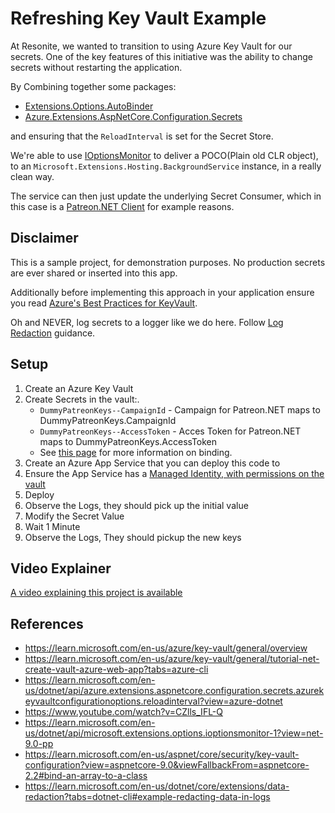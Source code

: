 # Refreshing Key Vault Example

At Resonite, we wanted to transition to using Azure Key Vault for our secrets. 
One of the key features of this initiative was the ability to change secrets without restarting the application.

By Combining together some packages:
- [Extensions.Options.AutoBinder](https://www.nuget.org/packages/Extensions.Options.AutoBinder)
- [Azure.Extensions.AspNetCore.Configuration.Secrets](https://www.nuget.org/packages/Azure.Extensions.AspNetCore.Configuration.Secrets)

and ensuring that the `ReloadInterval` is set for the Secret Store. 

We're able to use [IOptionsMonitor](https://learn.microsoft.com/en-us/dotnet/api/microsoft.extensions.options.ioptionsmonitor-1?view=net-9.0-pp) to deliver a POCO(Plain old CLR object), 
to an `Microsoft.Extensions.Hosting.BackgroundService` instance, in a really clean way.

The service can then just update the underlying Secret Consumer, which in this case is a [Patreon.NET Client](https://www.nuget.org/packages/YellowDogMan.Patreon.NET) for example reasons.

## Disclaimer
This is a sample project, for demonstration purposes. No production secrets are ever shared or inserted into this app.

Additionally before implementing this approach in your application ensure you read [Azure's Best Practices for KeyVault](https://learn.microsoft.com/en-us/azure/key-vault/general/best-practices).

Oh and NEVER, log secrets to a logger like we do here. Follow [Log Redaction](https://learn.microsoft.com/en-us/dotnet/core/extensions/data-redaction?tabs=dotnet-cli#example-redacting-data-in-logs) guidance.

## Setup
1. Create an Azure Key Vault
1. Create Secrets in the vault:. 
    - `DummyPatreonKeys--CampaignId` - Campaign for Patreon.NET maps to DummyPatreonKeys.CampaignId
    - `DummyPatreonKeys--AccessToken` - Acces Token for Patreon.NET maps to DummyPatreonKeys.AccessToken
    - See [this page](https://learn.microsoft.com/en-us/aspnet/core/security/key-vault-configuration?view=aspnetcore-9.0&viewFallbackFrom=aspnetcore-2.2#bind-an-array-to-a-class) for more information on binding.
1. Create an Azure App Service that you can deploy this code to
1. Ensure the App Service has a [Managed Identity, with permissions on the vault](https://learn.microsoft.com/en-us/azure/key-vault/general/tutorial-net-create-vault-azure-web-app?tabs=azure-cli#create-and-assign-access-to-a-managed-identity)
1. Deploy
1. Observe the Logs, they should pick up the initial value
1. Modify the Secret Value
1. Wait 1 Minute
1. Observe the Logs, They should pickup the new keys

## Video Explainer

[A video explaining this project is available](https://www.youtube.com/watch?v=AzuIqyyVSTg)

## References
- https://learn.microsoft.com/en-us/azure/key-vault/general/overview
- https://learn.microsoft.com/en-us/azure/key-vault/general/tutorial-net-create-vault-azure-web-app?tabs=azure-cli
- https://learn.microsoft.com/en-us/dotnet/api/azure.extensions.aspnetcore.configuration.secrets.azurekeyvaultconfigurationoptions.reloadinterval?view=azure-dotnet
- https://www.youtube.com/watch?v=CZlls_IFL-Q
- https://learn.microsoft.com/en-us/dotnet/api/microsoft.extensions.options.ioptionsmonitor-1?view=net-9.0-pp
- https://learn.microsoft.com/en-us/aspnet/core/security/key-vault-configuration?view=aspnetcore-9.0&viewFallbackFrom=aspnetcore-2.2#bind-an-array-to-a-class
- https://learn.microsoft.com/en-us/dotnet/core/extensions/data-redaction?tabs=dotnet-cli#example-redacting-data-in-logs
